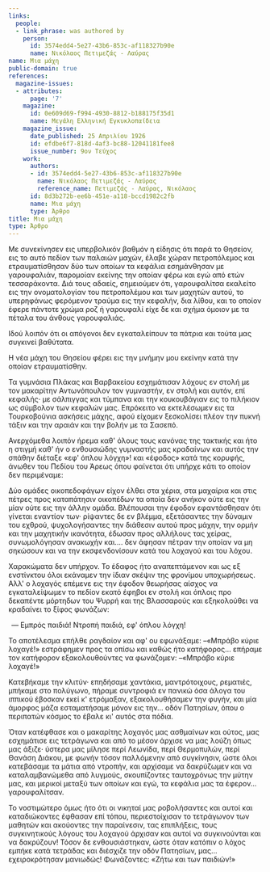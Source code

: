 ```yaml
---
links:
  people:
  - link_phrase: was authored by
    person:
      id: 3574edd4-5e27-43b6-853c-af118327b90e
      name: Νικόλαος Πετιμεζάς - Λαύρας
name: Μια μάχη
public-domain: true
references:
  magazine-issues:
  - attributes:
      page: '7'
    magazine:
      id: 0e609d69-f994-4930-8812-b188175f35d1
      name: Μεγάλη Ελληνική Εγκυκλοπαίδεια
    magazine_issue:
      date_published: 25 Απριλίου 1926
      id: efdbe6f7-818d-4af3-bc88-12041181fee8
      issue_number: 9ον Τεύχος
    work:
      authors:
      - id: 3574edd4-5e27-43b6-853c-af118327b90e
        name: Νικόλαος Πετιμεζάς - Λαύρας
        reference_name: Πετιμεζάς - Λαύρας, Νικόλαος
      id: 8d3b272b-ee6b-451e-a118-bccd1982c2fb
      name: Μια μάχη
      type: Άρθρο
title: Μια μάχη
type: Άρθρο
---
```


<main class="content" itemprop="text">
<p>Με συνεκίνησεν εις υπερβολικόν βαθμόν η είδησις ότι παρά το Θησείον, εις το αυτό πεδίον των παλαιών μαχών, έλαβε χώραν
πετροπόλεμος και ετραυματίσθησαν δύο των οποίων τα κεφάλια εσημάνθησαν με γαρουφαλιάν, παρομοίαν εκείνης την οποίαν φέρω
και εγώ από ετών τεσσαράκοντα. Διά τους αδαείς, σημειούμεν ότι, γαρουφαλίτσα εκαλείτο εις την ονοματολογίαν του
πετροπολέμου και των μαχητών αυτού, το υπερηφάνως φερόμενον τραύμα εις την κεφαλήν, δια λίθου, και το οποίον έφερε
πάντοτε χρώμα ροζ ή γαρουφαλί είχε δε και σχήμα όμοιον με τα πέταλα του άνθους γαρουφαλιάς.</p>

<p>Ιδού λοιπόν ότι οι απόγονοι δεν εγκαταλείπουν τα πάτρια και τούτα μας συγκινεί βαθύτατα.</p>

<p>Η νέα μάχη του Θησείου φέρει εις την μνήμην μου εκείνην κατά την οποίαν ετραυματίσθην.</p>

<p>Τα γυμνάσια Πλάκας και Βαρβακείου εσχημάτισαν λόχους εν στολή με τον μακαρίτην Αντωνόπουλον τον γυμναστήν, εν στολή και
αυτόν, επί κεφαλής· με σάλπιγγας και τύμπανα και την κουκουβάγιαν εις το πιλήκιον ως σύμβολον των κεφαλών μας. Επρόκειτο
να εκτελέσωμεν εις τα Τουρκοβούνια ασκήσεις μάχης, αφού είχομεν ξεσκολίσει πλέον την πυκνή τάξιν και την αραιάν και την
βολήν με τα Σασεπό.</p>

<p>Ανερχόμεθα λοιπόν ήρεμα καθ' όλους τους κανόνας της τακτικής και ήτο η στιγμή καθ' ήν ο ενθουσιώδης γυμναστής μας
κραδαίνων και αυτός την σπάθην διέταξε «εφ' όπλου λόγχη»! και «έφοδος» κατά της κορυφής, άνωθεν του Πεδίου του Άρεως
όπου φαίνεται ότι υπήρχε κάτι το οποίον δεν περιμέναμε:</p>

<p>Δύο ομάδες οικοπεδοφάγων είχον έλθει στα χέρια, στα μαχαίρια και στις πέτρες προς καταπάτησιν οικοπέδων τα οποία δεν
ανήκον ούτε εις την μίαν ούτε εις την άλλην ομάδα. Βλέπουσαι την έφοδον εφαντάσθησαν ότι γίνεται εναντίον των· ρίψαντες
δε εν βλέμμα, εξετάσαντες την δύναμιν του εχθρού, ψυχολογήσαντες την διάθεσιν αυτού προς μάχην, την ορμήν και την
μαχητικήν ικανότητα, έδωσαν προς αλλήλους τας χείρας, συνωμολόγησαν ανακωχήν και.... δεν άφησαν πέτραν την οποίαν να μη
σηκώσουν και να την εκσφενδονίσουν κατά του λοχαγού και του λόχου.</p>

<p>Χαρακώματα δεν υπήρχον. Το έδαφος ήτο αναπεπτάμενον και ως εξ ενστίνκτου όλοι εκάναμεν την ίδιαν σκέψιν της φρονίμου
υποχωρήσεως. Αλλ' ο λοχαγός επέμενε εις την έφοδον θεωρήσας αίσχος να εγκαταλείψωμεν το πεδίον εκατό έφηβοι εν στολή και
όπλοις προ δεκαπέντε μόρτηδων του Ψυρρή και της Βλασσαρούς και εξηκολούθει να κραδαίνει το ξίφος φωνάζων:</p>

<ol style="list-style-type: '&mdash; '">
  <li>Εμπρός παιδιά! Ντροπή παιδιά, εφ' όπλου λόγχη!</li>
</ol>

<p>Το αποτέλεσμα επήλθε ραγδαίον και αφ' ου εφωνάξαμε: &ndash;«Μπράβο κύριε λοχαγέ!» εστράφημεν προς τα οπίσω και καθώς ήτο
κατήφορος... επήραμε τον κατήφορον εξακολουθούντες να φωνάζομεν: &ndash;«Μπράβο κύριε λοχαγέ!»</p>

<p>Κατεβήκαμε την κλιτύν· επηδήσαμε χαντάκια, μαντρότοιχους, ρεματιές, μπήκαμε στο πολύγωνο, πήραμε συντροφιά εν πανικώ όσα
άλογα του ιππικού έβοσκαν εκεί κ' ετρόμαξαν, εξακολουθήσαμεν την φυγήν, και μία άμορφος μάζα εσταματήσαμε μόνον εις
την... οδόν Πατησίων, όπου ο περιπατών κόσμος το έβαλε κι' αυτός στα πόδια.</p>

<p>Όταν κατέφθασε και ο μακαρίτης λοχαγός μας ασθμαίνων και ούτος, μας εσχημάτισε εις τετράγωνα και από το μέσον άρχισε να
μας λούζη όπως μας άξιζε· ύστερα μας μίλησε περί Λεωνίδα, περί Θερμοπυλών, περί Θανάση Διάκου, με φωνήν τόσον παλλόμενην
από συγκίνησιν, ώστε όλοι κατεβάσαμε τα μάτια από ντροπήν, και αρχίσαμε να δακρύζωμεν και να καταλαμβανώμεθα από
λυγμούς, σκουπίζοντες ταυτοχρόνως την μύτην μας, και μερικοί μεταξύ των οποίων και εγώ, τα κεφάλια μας τα έφερον...
γαρουφαλίτσαν.</p>

<p>Το νοστιμώτερο όμως ήτο ότι οι νικηταί μας ροβολήσαντες και αυτοί και καταδιώκοντες έφθασαν επί τόπου, περιεστοίχισαν το
τετράγωνον των μαθητών και ακούοντες την παραίνεσιν, τας επιπλήξεις, τους συγκινητικούς λόγους του λοχαγού άρχισαν και
αυτοί να συγκινούνται και να δακρύζουν! Τόσον δε ενθουσιάστηκαν, ώστε όταν κατόπιν ο λόχος εμπήκε κατά τετράδας και
διέσχιζε την οδόν Πατησίων, μας... εχειροκρότησαν μανιωδώς! Φωνάζοντες: «Ζήτω και των παιδιών!»</p>
</main>
